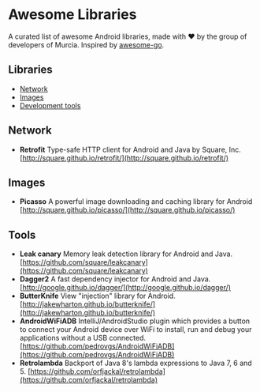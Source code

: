 # Awesome Libraries
A curated list of awesome Android libraries, made with :heart: by the group of developers of Murcia. Inspired by [awesome-go](https://github.com/avelino/awesome-go).

## Libraries
* [Network](#network)
* [Images](#images)
* [Development tools](#tools)

## Network
* **Retrofit** Type-safe HTTP client for Android and Java by Square, Inc. [http://square.github.io/retrofit/](http://square.github.io/retrofit/)

## Images
* **Picasso** A powerful image downloading and caching library for Android [http://square.github.io/picasso/](http://square.github.io/picasso/)

## Tools
* **Leak canary** Memory leak detection library for Android and Java. [https://github.com/square/leakcanary](https://github.com/square/leakcanary)
* **Dagger2** A fast dependency injector for Android and Java. [http://google.github.io/dagger/](http://google.github.io/dagger/)
* **ButterKnife** View "injection" library for Android. [http://jakewharton.github.io/butterknife/](http://jakewharton.github.io/butterknife/)
* **AndroidWiFiADB** IntelliJ/AndroidStudio plugin which provides a button to connect your Android device over WiFi to install, run and debug your applications without a USB connected. [https://github.com/pedrovgs/AndroidWiFiADB](https://github.com/pedrovgs/AndroidWiFiADB)
* **Retrolambda** Backport of Java 8's lambda expressions to Java 7, 6 and 5. [https://github.com/orfjackal/retrolambda](https://github.com/orfjackal/retrolambda)